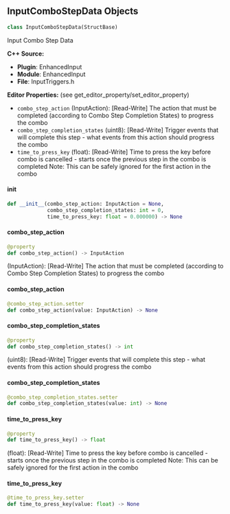 ## InputComboStepData Objects

```python
class InputComboStepData(StructBase)
```

Input Combo Step Data

**C++ Source:**

- **Plugin**: EnhancedInput
- **Module**: EnhancedInput
- **File**: InputTriggers.h

**Editor Properties:** (see get_editor_property/set_editor_property)

- ``combo_step_action`` (InputAction):  [Read-Write] The action that must be completed (according to Combo Step Completion States) to progress the combo
- ``combo_step_completion_states`` (uint8):  [Read-Write] Trigger events that will complete this step - what events from this action should progress the combo
- ``time_to_press_key`` (float):  [Read-Write] Time to press the key before combo is cancelled - starts once the previous step in the combo is completed
  Note: This can be safely ignored for the first action in the combo

<a id="unreal.InputComboStepData.__init__"></a>

#### __init__

```python
def __init__(combo_step_action: InputAction = None,
             combo_step_completion_states: int = 0,
             time_to_press_key: float = 0.000000) -> None
```

<a id="unreal.InputComboStepData.combo_step_action"></a>

#### combo_step_action

```python
@property
def combo_step_action() -> InputAction
```

(InputAction):  [Read-Write] The action that must be completed (according to Combo Step Completion States) to progress the combo

<a id="unreal.InputComboStepData.combo_step_action"></a>

#### combo_step_action

```python
@combo_step_action.setter
def combo_step_action(value: InputAction) -> None
```

<a id="unreal.InputComboStepData.combo_step_completion_states"></a>

#### combo_step_completion_states

```python
@property
def combo_step_completion_states() -> int
```

(uint8):  [Read-Write] Trigger events that will complete this step - what events from this action should progress the combo

<a id="unreal.InputComboStepData.combo_step_completion_states"></a>

#### combo_step_completion_states

```python
@combo_step_completion_states.setter
def combo_step_completion_states(value: int) -> None
```

<a id="unreal.InputComboStepData.time_to_press_key"></a>

#### time_to_press_key

```python
@property
def time_to_press_key() -> float
```

(float):  [Read-Write] Time to press the key before combo is cancelled - starts once the previous step in the combo is completed
Note: This can be safely ignored for the first action in the combo

<a id="unreal.InputComboStepData.time_to_press_key"></a>

#### time_to_press_key

```python
@time_to_press_key.setter
def time_to_press_key(value: float) -> None
```

<a id="unreal.InputCancelAction"></a>